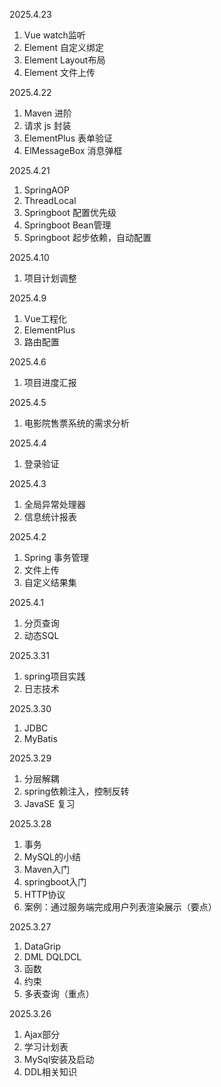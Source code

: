 2025.4.23
1. Vue watch监听
2. Element 自定义绑定
3. Element Layout布局
4. Element 文件上传

2025.4.22
1. Maven 进阶
2. 请求 js 封装
3. ElementPlus 表单验证
4. ElMessageBox 消息弹框

2025.4.21
1. SpringAOP
2. ThreadLocal
3. Springboot 配置优先级
4. Springboot Bean管理
5. Springboot 起步依赖，自动配置

2025.4.10
1. 项目计划调整

2025.4.9
1. Vue工程化
2. ElementPlus
3. 路由配置
   
2025.4.6
1. 项目进度汇报

2025.4.5
1. 电影院售票系统的需求分析

2025.4.4
1. 登录验证

2025.4.3
1. 全局异常处理器
2. 信息统计报表

2025.4.2
1. Spring 事务管理
2. 文件上传
3. 自定义结果集

2025.4.1
1. 分页查询
2. 动态SQL

2025.3.31
1. spring项目实践
2. 日志技术
   
2025.3.30
1. JDBC
2. MyBatis
   
2025.3.29
1. 分层解耦
2. spring依赖注入，控制反转
3. JavaSE 复习

2025.3.28
1. 事务
2. MySQL的小结
3. Maven入门
4. springboot入门
5. HTTP协议
6. 案例：通过服务端完成用户列表渲染展示（要点） 

2025.3.27
1. DataGrip
2. DML DQLDCL
3. 函数
4. 约束
5. 多表查询（重点）

2025.3.26
1. Ajax部分
2. 学习计划表
3. MySql安装及启动
4. DDL相关知识

